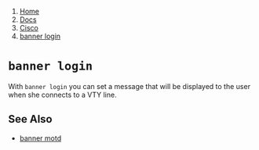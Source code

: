 <!-- -
Title: Cisco: banner login
Description: Notes on command 'banner login' on Cisco devices
Author: Marios Zindilis
First Published: 2013-12-29
Last Updated: 2014-01-19
- -->

<ol class="breadcrumb" itemprop='breadcrumb'>
        <li><a href="/">Home</a></li>
        <li><a href="/docs/">Docs</a></li>
        <li><a href="/docs/cisco/">Cisco</a></li>
        <li><a href="/docs/cisco/banner-login.html">banner login</a></li>
</ol>

`banner login`
==============

With `banner login` you can set a message that will be displayed to the 
user when she connects to a VTY line. 

See Also
--------

*   [banner motd](/docs/cisco/banner-motd.html)
